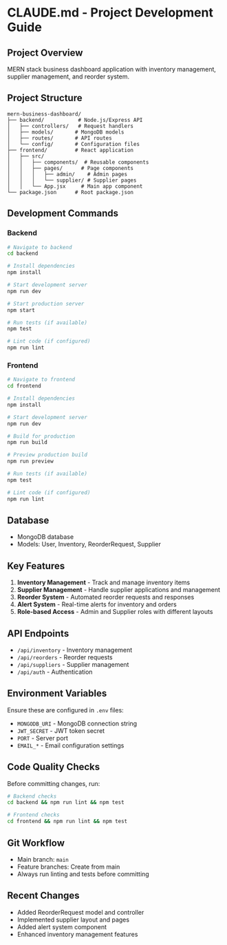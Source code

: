 # CLAUDE.md - Project Development Guide

## Project Overview
MERN stack business dashboard application with inventory management, supplier management, and reorder system.

## Project Structure
```
mern-business-dashboard/
├── backend/           # Node.js/Express API
│   ├── controllers/   # Request handlers
│   ├── models/       # MongoDB models
│   ├── routes/       # API routes
│   └── config/       # Configuration files
├── frontend/         # React application
│   ├── src/
│   │   ├── components/  # Reusable components
│   │   ├── pages/      # Page components
│   │   │   ├── admin/    # Admin pages
│   │   │   └── supplier/ # Supplier pages
│   │   └── App.jsx     # Main app component
└── package.json      # Root package.json
```

## Development Commands

### Backend
```bash
# Navigate to backend
cd backend

# Install dependencies
npm install

# Start development server
npm run dev

# Start production server
npm start

# Run tests (if available)
npm test

# Lint code (if configured)
npm run lint
```

### Frontend
```bash
# Navigate to frontend
cd frontend

# Install dependencies
npm install

# Start development server
npm run dev

# Build for production
npm run build

# Preview production build
npm run preview

# Run tests (if available)
npm test

# Lint code (if configured)
npm run lint
```

## Database
- MongoDB database
- Models: User, Inventory, ReorderRequest, Supplier

## Key Features
1. **Inventory Management** - Track and manage inventory items
2. **Supplier Management** - Handle supplier applications and management
3. **Reorder System** - Automated reorder requests and responses
4. **Alert System** - Real-time alerts for inventory and orders
5. **Role-based Access** - Admin and Supplier roles with different layouts

## API Endpoints
- `/api/inventory` - Inventory management
- `/api/reorders` - Reorder requests
- `/api/suppliers` - Supplier management
- `/api/auth` - Authentication

## Environment Variables
Ensure these are configured in `.env` files:
- `MONGODB_URI` - MongoDB connection string
- `JWT_SECRET` - JWT token secret
- `PORT` - Server port
- `EMAIL_*` - Email configuration settings

## Code Quality Checks
Before committing changes, run:
```bash
# Backend checks
cd backend && npm run lint && npm test

# Frontend checks  
cd frontend && npm run lint && npm test
```

## Git Workflow
- Main branch: `main`
- Feature branches: Create from main
- Always run linting and tests before committing

## Recent Changes
- Added ReorderRequest model and controller
- Implemented supplier layout and pages
- Added alert system component
- Enhanced inventory management features